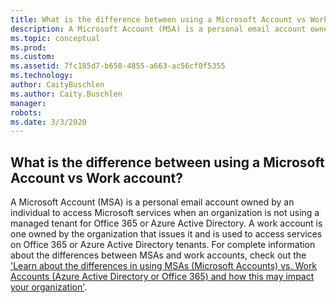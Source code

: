 ```yaml
---
title: What is the difference between using a Microsoft Account vs Work account?
description: A Microsoft Account (MSA) is a personal email account owned by an individual to access Microsoft services when an organization is not...
ms.topic: conceptual
ms.prod: 
ms.custom: 
ms.assetid: 7fc185d7-b658-4855-a663-ac56cf0f5355
ms.technology: 
author: CaityBuschlen
ms.author: Caity.Buschlen
manager: 
robots: 
ms.date: 3/3/2020
---
```


## What is the difference between using a Microsoft Account vs Work account?

A Microsoft Account (MSA) is a personal email account owned by an individual to access Microsoft services when an organization is not using a managed tenant for Office 365 or Azure Active Directory. A work account is one owned by the organization that issues it and is used to access services on Office 365 or Azure Active Directory tenants. For complete information about the differences between MSAs and work accounts, check out the [\'Learn about the differences in using MSAs (Microsoft Accounts) vs. Work Accounts (Azure Active Directory or Office 365) and how this may impact your organization\'](https://aka.ms/MSAvsAAD).
